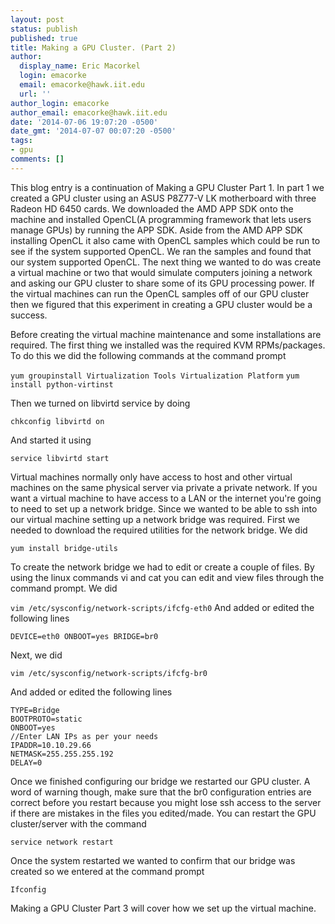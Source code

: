 ```yaml
---
layout: post
status: publish
published: true
title: Making a GPU Cluster. (Part 2)
author:
  display_name: Eric Macorkel
  login: emacorke
  email: emacorke@hawk.iit.edu
  url: ''
author_login: emacorke
author_email: emacorke@hawk.iit.edu
date: '2014-07-06 19:07:20 -0500'
date_gmt: '2014-07-07 00:07:20 -0500'
tags:
- gpu
comments: []
---
```

This blog entry is a continuation of Making a GPU Cluster Part 1. In part 1 we created a GPU cluster using an ASUS P8Z77-V LK motherboard with three Radeon HD 6450 cards. We downloaded the AMD APP SDK onto the machine and installed OpenCL(A programming framework that lets users manage GPUs) by running the APP SDK. Aside from the AMD APP SDK installing OpenCL it also came with OpenCL samples which could be run to see if the system supported OpenCL. We ran the samples and found that our system supported OpenCL. The next thing we wanted to do was create a virtual machine or two that would simulate computers joining a network and asking our GPU cluster to share some of its GPU processing power. If the virtual machines can run the OpenCL samples off of our GPU cluster then we figured that this experiment in creating a GPU cluster would be a success.

Before creating the virtual machine maintenance and some installations are required. The first thing we installed was the required KVM RPMs/packages. To do this we did the following commands at the command prompt

```yum groupinstall Virtualization Tools Virtualization Platform```
```yum install python-virtinst```

Then we turned on libvirtd service by doing

```chkconfig libvirtd on```

And started it using

```service libvirtd start```

Virtual machines normally only have access to host and other virtual machines on the same physical server via private a private network. If you want a virtual machine to have access to a LAN or the internet you're going to need to set up a network bridge. Since we wanted to be able to ssh into our virtual machine setting up a network bridge was required. First we needed to download the required utilities for the network bridge. We did

```yum install bridge-utils```

To create the network bridge we had to edit or create a couple of files. By using the linux commands vi and cat you can edit and view files through the command prompt. We did

```vim /etc/sysconfig/network-scripts/ifcfg-eth0```
And added or edited the following lines

```DEVICE=eth0 ONBOOT=yes BRIDGE=br0```

Next, we did

```vim /etc/sysconfig/network-scripts/ifcfg-br0```

And added or edited the following lines

```DEVICE=br0
TYPE=Bridge
BOOTPROTO=static
ONBOOT=yes
//Enter LAN IPs as per your needs
IPADDR=10.10.29.66
NETMASK=255.255.255.192
DELAY=0
```

Once we finished configuring our bridge we restarted our GPU cluster. A word of warning though, make sure that the br0 configuration entries are correct before you restart because you might lose ssh access to the server if there are mistakes in the files you edited/made. You can restart the GPU cluster/server with the command

```service network restart```

Once the system restarted we wanted to confirm that our bridge was created so we entered at the command prompt

```Ifconfig```

Making a GPU Cluster Part 3 will cover how we set up the virtual machine.<br />
<a href="https://blog.sat.iit.edu/2014/08/making-a-gpu-cluster-part-3/"></a>
